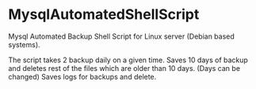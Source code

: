 # MysqlAutomatedShellScript
  Mysql Automated Backup Shell Script for Linux server (Debian based systems).
  
  The script takes 2 backup daily on a given time.
  Saves 10 days of backup and deletes rest of the files which are older than 10 days. (Days can be changed)
  Saves logs for backups and delete.
